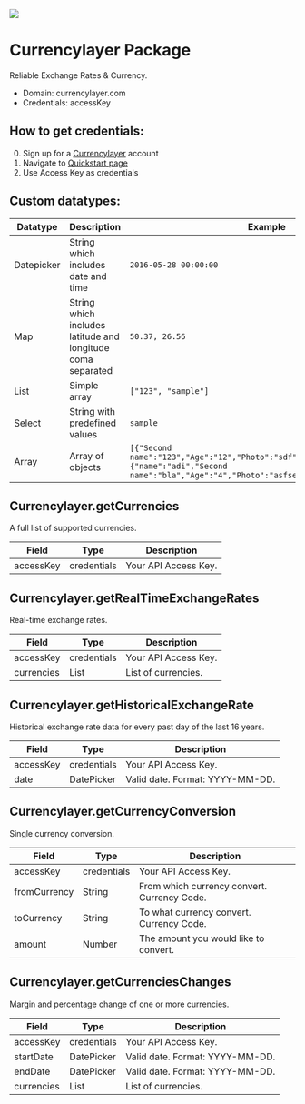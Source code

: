 [![](https://scdn.rapidapi.com/RapidAPI_banner.png)](https://rapidapi.com/package/Currencylayer/functions?utm_source=RapidAPIGitHub_CurrencylayerFunctions&utm_medium=button&utm_content=RapidAPI_GitHub)

# Currencylayer Package
Reliable Exchange Rates & Currency.
* Domain: currencylayer.com
* Credentials: accessKey

## How to get credentials: 
0. Sign up for a [Currencylayer](https://currencylayer.com/product) account
1. Navigate to [Quickstart page](https://currencylayer.com/quickstart)
2. Use Access Key as credentials


## Custom datatypes: 
 |Datatype|Description|Example
 |--------|-----------|----------
 |Datepicker|String which includes date and time|```2016-05-28 00:00:00```
 |Map|String which includes latitude and longitude coma separated|```50.37, 26.56```
 |List|Simple array|```["123", "sample"]``` 
 |Select|String with predefined values|```sample```
 |Array|Array of objects|```[{"Second name":"123","Age":"12","Photo":"sdf","Draft":"sdfsdf"},{"name":"adi","Second name":"bla","Age":"4","Photo":"asfserwe","Draft":"sdfsdf"}] ```

## Currencylayer.getCurrencies
A full list of supported currencies.

| Field    | Type       | Description
|----------|------------|----------
| accessKey| credentials| Your API Access Key.

## Currencylayer.getRealTimeExchangeRates
Real-time exchange rates.

| Field     | Type       | Description
|-----------|------------|----------
| accessKey | credentials| Your API Access Key.
| currencies| List       | List of currencies.

## Currencylayer.getHistoricalExchangeRate
Historical exchange rate data for every past day of the last 16 years.

| Field    | Type       | Description
|----------|------------|----------
| accessKey| credentials| Your API Access Key.
| date     | DatePicker | Valid date. Format: YYYY-MM-DD.

## Currencylayer.getCurrencyConversion
Single currency conversion.

| Field        | Type       | Description
|--------------|------------|----------
| accessKey    | credentials| Your API Access Key.
| fromCurrency| String     | From which currency convert. Currency Code.
| toCurrency  | String     | To what currency convert. Currency Code.
| amount       | Number     | The amount you would like to convert.

## Currencylayer.getCurrenciesChanges
Margin and percentage change of one or more currencies.

| Field     | Type       | Description
|-----------|------------|----------
| accessKey | credentials| Your API Access Key.
| startDate | DatePicker | Valid date. Format: YYYY-MM-DD.
| endDate   | DatePicker | Valid date. Format: YYYY-MM-DD.
| currencies| List       | List of currencies.

